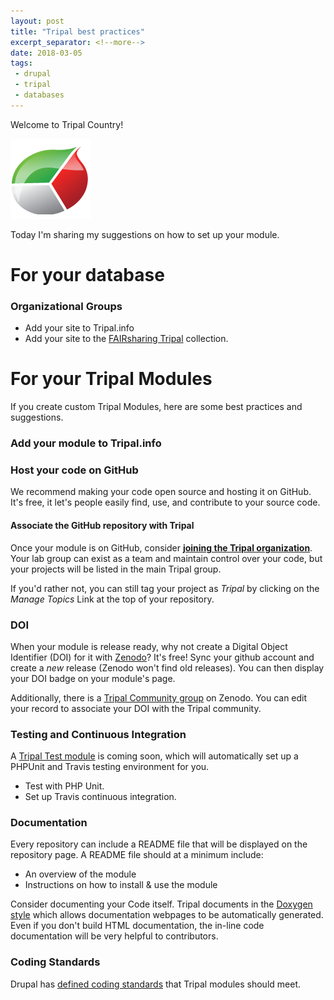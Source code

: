 ```yaml
---
layout: post
title: "Tripal best practices"
excerpt_separator: <!--more-->
date: 2018-03-05
tags: 
 - drupal
 - tripal
 - databases
---
```


Welcome to Tripal Country!

![Tripal Logo](/img/TripalLogo_dark.png)

Today I'm sharing my suggestions on how to set up your module.

<!--more-->


# For your database

### Organizational Groups

* Add your site to Tripal.info
* Add your site to the [FAIRsharing Tripal](https://fairsharing.org/collection/Tripal) collection.


# For your Tripal Modules

If you create custom Tripal Modules, here are some best practices and suggestions.

### Add your module to Tripal.info


### Host your code on GitHub

We recommend making your code open source and hosting it on GitHub.  It's free, it let's people easily find, use, and contribute to your source code.


#### Associate the GitHub repository with Tripal

Once your module is on GitHub, consider [**joining the Tripal organization**](https://github.com/tripal/).  Your lab group can exist as a team and maintain control over your code, but your projects will be listed in the main Tripal group.

If you'd rather not, you can still tag your project as *Tripal* by clicking on the *Manage Topics* Link at the top of your repository. 

### DOI

When your module is release ready, why not create a Digital Object Identifier (DOI) for it with [Zenodo](https://zenodo.org/)?  It's free!  Sync your github account and create a *new* release (Zenodo won't find old releases).  You can then display your DOI badge on your module's page.

Additionally, there is a [Tripal Community group](https://zenodo.org/communities/tripal/) on Zenodo.  You can edit your record to associate your DOI with the Tripal community. 


### Testing and Continuous Integration

A [Tripal Test module](https://github.com/statonlab/TripalTestSuite) is coming soon, which will automatically set up a PHPUnit and Travis testing environment for you.

* Test with PHP Unit.
* Set up Travis continuous integration.


### Documentation

Every repository can include a README file that will be displayed on the repository page.  A README file should at a minimum include:

* An overview of the module
* Instructions on how to install & use the module


Consider documenting your Code itself.  Tripal documents in the [Doxygen style](http://www.stack.nl/~dimitri/doxygen/) which allows documentation webpages to be automatically generated.  Even if you don't build HTML documentation, the in-line code documentation will be very helpful to contributors.  


### Coding Standards

Drupal has [defined coding standards](https://www.drupal.org/docs/develop/standards/coding-standards) that Tripal modules should meet. 
